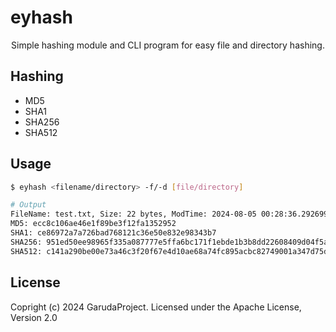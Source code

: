 # eyhash

<div align="center">
<p>Simple hashing module and CLI program for easy file and directory hashing.</p>
</div>

## Hashing

- MD5
- SHA1
- SHA256
- SHA512

## Usage

```sh
$ eyhash <filename/directory> -f/-d [file/directory]

# Output
FileName: test.txt, Size: 22 bytes, ModTime: 2024-08-05 00:28:36.2926994 +0700 +07
MD5: ecc8c106ae46e1f89be3f12fa1352952
SHA1: ce86972a7a726bad768121c36e50e832e98343b7
SHA256: 951ed50ee98965f335a087777e5ffa6bc171f1ebde1b3b8dd22608409d04f5a2
SHA512: c141a290be00e73a46c3f20f67e4d10ae68a74fc895acbc82749001a347d75dcdf35b53a14752698a1517f8333bf82591ffe817bbb817d183768385cc59dbb9e
```

## License

Copright (c) 2024 GarudaProject. Licensed under the Apache License, Version 2.0
